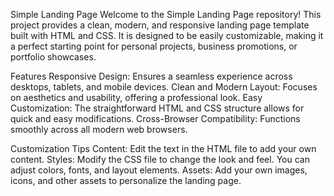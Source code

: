 Simple Landing Page
Welcome to the Simple Landing Page repository! This project provides a clean, modern, and responsive landing page template built with HTML and CSS. It is designed to be easily customizable, making it a perfect starting point for personal projects, business promotions, or portfolio showcases.

Features
Responsive Design: Ensures a seamless experience across desktops, tablets, and mobile devices.
Clean and Modern Layout: Focuses on aesthetics and usability, offering a professional look.
Easy Customization: The straightforward HTML and CSS structure allows for quick and easy modifications.
Cross-Browser Compatibility: Functions smoothly across all modern web browsers.

Customization Tips
Content: Edit the text in the HTML file to add your own content.
Styles: Modify the CSS file to change the look and feel. You can adjust colors, fonts, and layout elements.
Assets: Add your own images, icons, and other assets to personalize the landing page.
